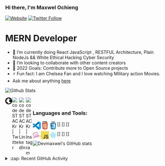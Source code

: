 ### Hi there, I'm Maxwel Ochieng

[![Website](https://img.shields.io/website?label=https://devmaxwel.github.io/portfolio/&style=for-the-badge&url=https%3A%2F%2Fhttps://devmaxwel.github.io/portfolio/)](https://devmaxwel.github.io/portfolio)
[![Twitter Follow](https://img.shields.io/twitter/follow/mochieng_?color=1DA1F2&logo=twitter&style=for-the-badge)](https://twitter.com/intent/follow?original_referer=https%3A%2F%2Fgithub.com%2Fmochieng_&screen_name=mochieng_)


# MERN Developer



- 🌱 I’m currently doing React JavaScript , RESTFUL Architecture, Plain NodeJs && White Ethical Hacking Cyber Security
- 👯 I’m looking to collaborate with other content creators
- 🥅 2022 Goals: Contribute more to Open Source projects
- ⚡ Fun fact: I am Chelsea Fan and I love watching Military action Movies.
- Ask me about anything [here](https://devmaxwel.github.io/portfolio/)


![Github Stats](https://github-readme-stats.vercel.app/api?username=devmaxwel&count_private-true&show_icons-truetheme=radical)

[<img align="left" alt="codeSTACKr.com" width="22px" src="https://raw.githubusercontent.com/iconic/open-iconic/master/svg/globe.svg" />][website]
[<img align="left" alt="codeSTACKr | Twitter" width="22px" src="https://cdn.jsdelivr.net/npm/simple-icons@v3/icons/twitter.svg" />][twitter]
[<img align="left" alt="codeSTACKr | LinkedIn" width="22px" src="https://cdn.jsdelivr.net/npm/simple-icons@v3/icons/linkedin.svg" />][linkedin]
[<img align="left" alt="codeSTACKr | Instagram" width="22px" src="https://cdn.jsdelivr.net/npm/simple-icons@v3/icons/instagram.svg" />][instagram]

<br />

### Languages and Tools:

[<img align="left" alt="Visual Studio Code" width="26px" src="https://raw.githubusercontent.com/github/explore/80688e429a7d4ef2fca1e82350fe8e3517d3494d/topics/visual-studio-code/visual-studio-code.png" />]
[<img align="left" alt="HTML5" width="26px" src="https://raw.githubusercontent.com/github/explore/80688e429a7d4ef2fca1e82350fe8e3517d3494d/topics/html/html.png" />]
[<img align="left" alt="CSS3" width="26px" src="https://raw.githubusercontent.com/github/explore/80688e429a7d4ef2fca1e82350fe8e3517d3494d/topics/css/css.png" />]

[<img align="left" alt="Sass" width="26px" src="https://raw.githubusercontent.com/github/explore/80688e429a7d4ef2fca1e82350fe8e3517d3494d/topics/sass/sass.png" />]
[<img align="left" alt="JavaScript" width="26px" src="https://raw.githubusercontent.com/github/explore/80688e429a7d4ef2fca1e82350fe8e3517d3494d/topics/javascript/javascript.png" />]
[<img align="left" alt="React" width="26px" src="https://raw.githubusercontent.com/github/explore/80688e429a7d4ef2fca1e82350fe8e3517d3494d/topics/react/react.png" />]

![Devmaxwel's GitHub stats](https://github-readme-stats.vercel.app/api?username=devmaxwel&show_icons=true)
<br />
<br />



<details>
  <summary>:zap: Recent GitHub Activity</summary>
  
<!--START_SECTION:activity-->
1. 🗣 Commented on [#2](#) in [coming-soon](#)
3. ❌ Closed PR [#11](#) in [coming soon](#)
4. 🗣 Commented on [#11](#)
5. 🎉 Merged PR [#10](#) in [coming soon](#)
<!--END_SECTION:activity-->

</details>



[website]: https://devmaxwel.github.io/portfolio/
[twitter]: https://twitter.com/mochieng_
[instagram]: https://instagram.com/devmaxwel
[linkedin]: https://www.linkedin.com/in/maxwel-ochieng-b500471b0/

